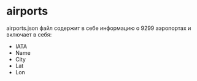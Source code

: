 # airports

airports.json файл содержит в себе информацию о 9299 аэропортах и включает в себя: 

- IATA
- Name
- City
- Lat
- Lon

